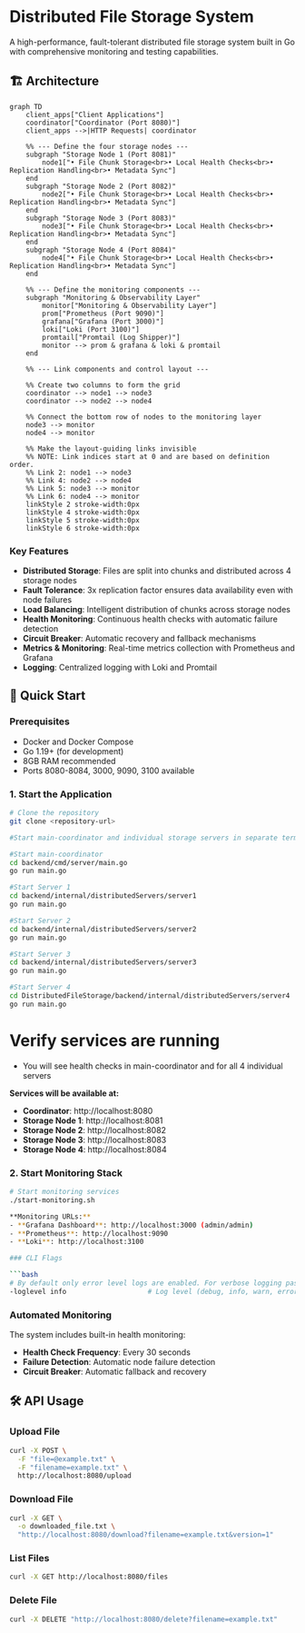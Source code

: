 # Distributed File Storage System

A high-performance, fault-tolerant distributed file storage system built in Go with comprehensive monitoring and testing capabilities.

## 🏗️ Architecture
```mermaid
graph TD
    client_apps["Client Applications"]
    coordinator["Coordinator (Port 8080)"]
    client_apps -->|HTTP Requests| coordinator

    %% --- Define the four storage nodes ---
    subgraph "Storage Node 1 (Port 8081)"
        node1["• File Chunk Storage<br>• Local Health Checks<br>• Replication Handling<br>• Metadata Sync"]
    end
    subgraph "Storage Node 2 (Port 8082)"
        node2["• File Chunk Storage<br>• Local Health Checks<br>• Replication Handling<br>• Metadata Sync"]
    end
    subgraph "Storage Node 3 (Port 8083)"
        node3["• File Chunk Storage<br>• Local Health Checks<br>• Replication Handling<br>• Metadata Sync"]
    end
    subgraph "Storage Node 4 (Port 8084)"
        node4["• File Chunk Storage<br>• Local Health Checks<br>• Replication Handling<br>• Metadata Sync"]
    end

    %% --- Define the monitoring components ---
    subgraph "Monitoring & Observability Layer"
        monitor["Monitoring & Observability Layer"]
        prom["Prometheus (Port 9090)"]
        grafana["Grafana (Port 3000)"]
        loki["Loki (Port 3100)"]
        promtail["Promtail (Log Shipper)"]
        monitor --> prom & grafana & loki & promtail
    end

    %% --- Link components and control layout ---
    
    %% Create two columns to form the grid
    coordinator --> node1 --> node3
    coordinator --> node2 --> node4

    %% Connect the bottom row of nodes to the monitoring layer
    node3 --> monitor
    node4 --> monitor

    %% Make the layout-guiding links invisible
    %% NOTE: Link indices start at 0 and are based on definition order.
    %% Link 2: node1 --> node3
    %% Link 4: node2 --> node4
    %% Link 5: node3 --> monitor
    %% Link 6: node4 --> monitor
    linkStyle 2 stroke-width:0px
    linkStyle 4 stroke-width:0px
    linkStyle 5 stroke-width:0px
    linkStyle 6 stroke-width:0px
```

### Key Features
- **Distributed Storage**: Files are split into chunks and distributed across 4 storage nodes
- **Fault Tolerance**: 3x replication factor ensures data availability even with node failures
- **Load Balancing**: Intelligent distribution of chunks across storage nodes
- **Health Monitoring**: Continuous health checks with automatic failure detection
- **Circuit Breaker**: Automatic recovery and fallback mechanisms
- **Metrics & Monitoring**: Real-time metrics collection with Prometheus and Grafana
- **Logging**: Centralized logging with Loki and Promtail


## 🚀 Quick Start

### Prerequisites

- Docker and Docker Compose
- Go 1.19+ (for development)
- 8GB RAM recommended
- Ports 8080-8084, 3000, 9090, 3100 available

### 1. Start the Application
``` bash
# Clone the repository
git clone <repository-url>

#Start main-coordinator and individual storage servers in separate terminals

#Start main-coordinator
cd backend/cmd/server/main.go
go run main.go

#Start Server 1
cd backend/internal/distributedServers/server1
go run main.go

#Start Server 2
cd backend/internal/distributedServers/server2
go run main.go

#Start Server 3
cd backend/internal/distributedServers/server3
go run main.go

#Start Server 4
cd DistributedFileStorage/backend/internal/distributedServers/server4
go run main.go
 ```
# Verify services are running
- You will see health checks in main-coordinator and for all 4 individual servers


**Services will be available at:**
- **Coordinator**: http://localhost:8080
- **Storage Node 1**: http://localhost:8081
- **Storage Node 2**: http://localhost:8082
- **Storage Node 3**: http://localhost:8083
- **Storage Node 4**: http://localhost:8084

### 2. Start Monitoring Stack

```bash
# Start monitoring services
./start-monitoring.sh

**Monitoring URLs:**
- **Grafana Dashboard**: http://localhost:3000 (admin/admin)
- **Prometheus**: http://localhost:9090
- **Loki**: http://localhost:3100

### CLI Flags

```bash
# By default only error level logs are enabled. For verbose logging pass loglevel cli flag
-loglevel info                    # Log level (debug, info, warn, error)
```


### Automated Monitoring

The system includes built-in health monitoring:
- **Health Check Frequency**: Every 30 seconds
- **Failure Detection**: Automatic node failure detection
- **Circuit Breaker**: Automatic fallback and recovery

## 🛠️ API Usage

### Upload File

```bash
curl -X POST \
  -F "file=@example.txt" \
  -F "filename=example.txt" \
  http://localhost:8080/upload
```

### Download File

```bash
curl -X GET \
  -o downloaded_file.txt \
  "http://localhost:8080/download?filename=example.txt&version=1"
```

### List Files

```bash
curl -X GET http://localhost:8080/files
```

### Delete File

```bash
curl -X DELETE "http://localhost:8080/delete?filename=example.txt"
```